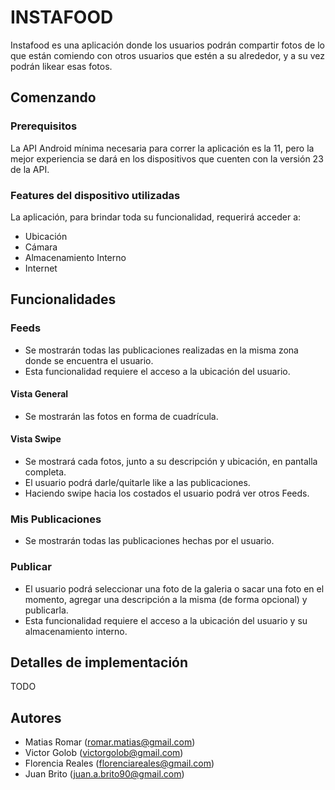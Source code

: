 # INSTAFOOD

Instafood es una aplicación donde los usuarios podrán compartir fotos de lo que están comiendo con otros usuarios que estén a su alrededor, y a su vez podrán likear esas fotos.

## Comenzando
     
### Prerequisitos

La API Android mínima necesaria para correr la aplicación es la 11, pero la mejor experiencia se dará en los dispositivos que cuenten con la versión 23 de la API.

### Features del dispositivo utilizadas

La aplicación, para brindar toda su funcionalidad, requerirá acceder a:
* Ubicación
* Cámara
* Almacenamiento Interno
* Internet

## Funcionalidades

### Feeds

* Se mostrarán todas las publicaciones realizadas en la misma zona donde se encuentra el usuario.
* Esta funcionalidad requiere el acceso a la ubicación del usuario.

#### Vista General

* Se mostrarán las fotos en forma de cuadrícula.

#### Vista Swipe

* Se mostrará cada fotos, junto a su descripción y ubicación, en pantalla completa.
* El usuario podrá darle/quitarle like a las publicaciones.
* Haciendo swipe hacia los costados el usuario podrá ver otros Feeds.

### Mis Publicaciones

* Se mostrarán todas las publicaciones hechas por el usuario.

### Publicar

* El usuario podrá seleccionar una foto de la galeria o sacar una foto en el momento, agregar una descripción a la misma (de forma opcional) y publicarla.
* Esta funcionalidad requiere el acceso a la ubicación del usuario y su almacenamiento interno.

## Detalles de implementación

TODO

## Autores

* Matias Romar (romar.matias@gmail.com)
* Victor Golob (victorgolob@gmail.com)
* Florencia Reales (florenciareales@gmail.com)
* Juan Brito (juan.a.brito90@gmail.com)
